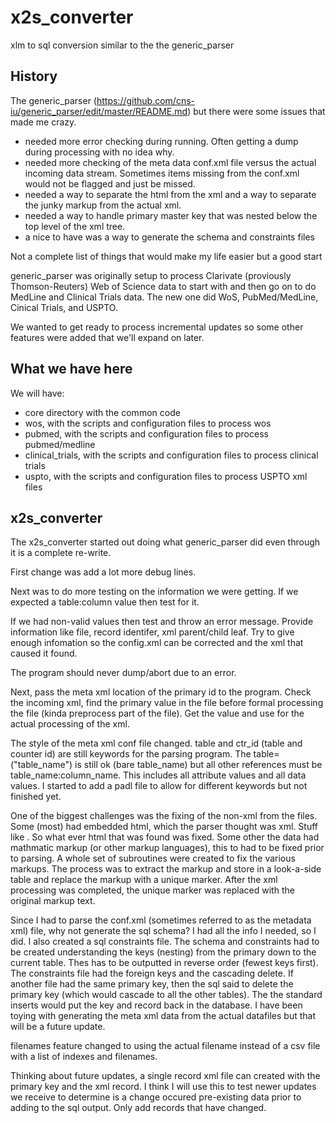 # x2s_converter
xlm to sql conversion similar to the the generic_parser

## History

The generic_parser (https://github.com/cns-iu/generic_parser/edit/master/README.md) but there were some issues that made me crazy.   
- needed more error checking during running.  Often getting a dump during processing with no idea why.
- needed more checking of the meta data conf.xml file versus the actual incoming data stream.  Sometimes items missing from the conf.xml would not be flagged and just be missed.
- needed a way to separate the html from the xml and a way to separate the junky markup from the actual xml.
- needed a way to handle primary master key that was nested below the top level of the xml tree.
- a nice to have was a way to generate the schema and constraints files

Not a complete list of things that would make my life easier but a good start

generic_parser was originally setup to process Clarivate (proviously Thomson-Reuters) Web of Science data to start with and then go on to do MedLine and Clinical Trials data.  The new one did WoS, PubMed/MedLine, Cinical Trials, and USPTO.

We wanted to get ready to process incremental updates so some other features were added that we'll expand on later.

## What we have here

We will have:
- core directory with the common code
- wos, with the scripts and configuration files to process wos
- pubmed, with the scripts and configuration files to process pubmed/medline
- clinical_trials, with the scripts and configuration files to process clinical trials
- uspto, with the scripts and configuration files to process USPTO xml files

## x2s_converter

The x2s_converter started out doing what generic_parser did even through it is a complete re-write.

First change was add a lot more debug lines.

Next was to do more testing on the information we were getting.  If we expected a table:column value then test for it.

If we had non-valid values then test and throw an error message.  Provide information like file, record identifer, xml parent/child leaf.  Try to give enough infomation so the config.xml can be corrected and the xml that caused it found.

The program should never dump/abort due to an error.

Next, pass the meta xml location of the primary id to the program.  Check the incoming xml, find the primary value in the file before formal processing the file (kinda preprocess part of the file).  Get the value and use for the actual processing of the xml.

The style of the meta xml conf file changed.  table and ctr_id (table and counter id) are still keywords for the parsing program.  The table=("table_name") is still ok (bare table_name) but all other references must be table_name:column_name.  This includes all attribute values and all data values.  I started to add a padl file to allow for different keywords but not finished yet.

One of the biggest challenges was the fixing of the non-xml from the files.  Some (most) had embedded html, which the parser thought was xml.  Stuff like <x>.   So what ever html that was found was fixed.  Some other the data had mathmatic markup (or other markup languages), this to had to be fixed prior to parsing.  A whole set of subroutines were created to fix the various markups.  The process was to extract the markup and store in a look-a-side table and replace the markup with a unique marker.   After the xml processing was completed, the unique marker was replaced with the original markup text.

Since I had to parse the conf.xml (sometimes referred to as the metadata xml) file, why not generate the sql schema?  I had all the info I needed, so I did.  I also created a sql constraints file.  The schema and constraints had to be created understanding the keys (nesting) from the primary down to the current table.  Thes has to be outputted in reverse order (fewest keys first).  The constraints file had the foreign keys and the cascading delete.  If another file had the same primary key, then the sql said to delete the primary key (which would cascade to all the other tables).  The the standard inserts would put the key and record back in the database.  I have been toying with generating the meta xml data from the actual datafiles but that will be a future update.

filenames feature changed to using the actual filename instead of a csv file with a list of indexes and filenames.

Thinking about future updates, a single record xml file can created with the primary key and the xml record.  I think I will use this to test newer updates we receive to determine is a change occured pre-existing data prior to adding to the sql output.  Only add records that have changed.  

